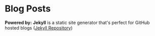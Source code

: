 # Blog Posts

**Powered by:**
**Jekyll** is a static site generator that's perfect for GitHub hosted blogs ([Jekyll Repository](https://github.com/jekyll/jekyll))
